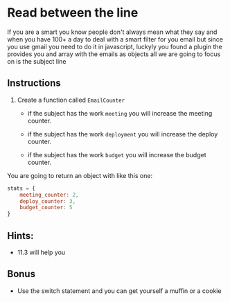 # Read between the line

If you are a smart you know people don't always mean what they say and when you have 100+ a day to deal with a smart filter for you email but since you use gmail you need to do it in javascript, luckyly you found a plugin the provides you and array with the emails as objects all we are going to focus on is the subject line

## Instructions
1. Create a function called `EmailCounter`

    - if the subject has the work `meeting` you will increase the meeting counter.

    - if the subject has the work `deployment` you will increase the deploy counter.

    - if the subject has the work `budget` you will increase the budget counter.


You are going to return an object with like this one:

```javascript
stats = {
    meeting_counter: 2,
    deploy_counter: 3,
    budget_counter: 5
}
```

## Hints:
- 11.3 will help you

## Bonus
- Use the switch statement and you can get yourself a muffin or a cookie
